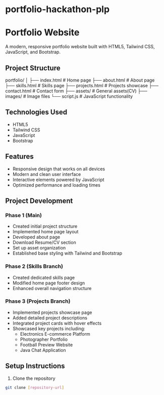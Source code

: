 # portfolio-hackathon-plp

# Portfolio Website

A modern, responsive portfolio website built with HTML5, Tailwind CSS, JavaScript, and Bootstrap.

## Project Structure
portfolio/
│
├── index.html      # Home page
├── about.html      # About page
├── skills.html     # Skills page
├── projects.html   # Projects showcase
├── contact.html    # Contact form
├── assets/         # General assets(CV)
├── images/         # Image files
└── script.js       # JavaScript functionality

## Technologies Used

- HTML5
- Tailwind CSS
- JavaScript
- Bootstrap

## Features

- Responsive design that works on all devices
- Modern and clean user interface
- Interactive elements powered by JavaScript
- Optimized performance and loading times

## Project Development

### Phase 1 (Main)
- Created initial project structure
- Implemented home page layout
- Developed about page
- Download Resume/CV section
- Set up asset organization
- Established base styling with Tailwind and Bootstrap

### Phase 2 (Skills Branch)
- Created dedicated skills page
- Modified home page footer design
- Enhanced overall navigation structure

### Phase 3 (Projects Branch)
- Implemented projects showcase page
- Added detailed project descriptions
- Integrated project cards with hover effects
- Showcased key projects including:
  - Electronics E-commerce Platform
  - Photographer Portfolio
  - Football Preview Website
  - Java Chat Application

## Setup Instructions

1. Clone the repository
```bash
git clone [repository-url]

